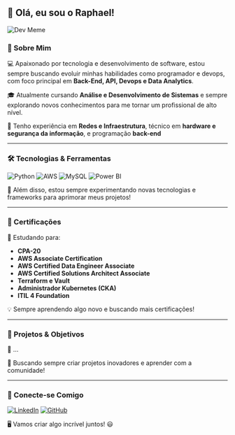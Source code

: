 ## 👋 Olá, eu sou o Raphael!

![Dev Meme](https://media.giphy.com/media/qgQUggAC3Pfv687qPC/giphy.gif)

### 🚀 Sobre Mim

💻 Apaixonado por tecnologia e desenvolvimento de software, estou sempre buscando evoluir minhas habilidades como programador e devops, com foco principal em **Back-End, API, Devops e Data Analytics**.

🎓 Atualmente cursando **Análise e Desenvolvimento de Sistemas** e sempre explorando novos conhecimentos para me tornar um profissional de alto nível.

🏢 Tenho experiência em **Redes e Infraestrutura**, técnico em **hardware e segurança da informação**, e programação **back-end**

---

### 🛠️ Tecnologias & Ferramentas

![Python](https://img.shields.io/badge/Python-3776AB?style=for-the-badge&logo=python&logoColor=white)
![AWS](https://img.shields.io/badge/AWS-232F3E?style=for-the-badge&logo=amazonaws&logoColor=white)
![MySQL](https://img.shields.io/badge/MySQL-4479A1?style=for-the-badge&logo=mysql&logoColor=white)
![Power BI](https://img.shields.io/badge/Power%20BI-F2C811?style=for-the-badge&logo=powerbi&logoColor=black)

📌 Além disso, estou sempre experimentando novas tecnologias e frameworks para aprimorar meus projetos!

---

### 📜 Certificações

📖 Estudando para:
- **CPA-20**
- **AWS Associate Certification**
- **AWS Certified Data Engineer Associate**
- **AWS Certified Solutions Architect Associate**
- **Terraform e Vault**
- **Administrador Kubernetes (CKA)**
- **ITIL 4 Foundation**

💡 Sempre aprendendo algo novo e buscando mais certificações!

---

### 📌 Projetos & Objetivos

🔹 ...

🚀 Buscando sempre criar projetos inovadores e aprender com a comunidade!

---

### 🤝 Conecte-se Comigo

[![LinkedIn](https://img.shields.io/badge/LinkedIn-blue?style=for-the-badge&logo=linkedin&logoColor=white)](www.linkedin.com/in/raphael-r-dos-santos-481a79248)
[![GitHub](https://img.shields.io/badge/GitHub-black?style=for-the-badge&logo=github&logoColor=white)](https://github.com/raphaRSantos)

🖥️ Vamos criar algo incrível juntos! 😃

